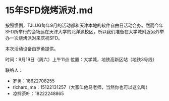 15年SFD烧烤派对.md
==================

按照惯例，TJLUG每年9月的活动都和天津本地的软件自由日活动合办。然而今年SFD所举行的会场远在天津大学的北洋源校区，所以我们准备在大学城附近另外举办一次烧烤派对来庆祝SFD。

本次活动设备由罗勇提供。

时间：9月19日（周六）上午11点
位置：大学城，地铁高新区站（地铁3号线）

联络人：

* 罗勇：18622708255
* richard_ma：15122131257（大家叫他马老师，当然你也可以这么叫）
* 凉拌茶叶：18222248865
